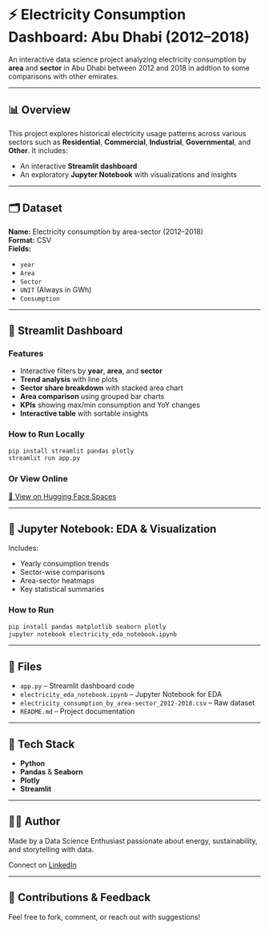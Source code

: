 # ⚡ Electricity Consumption Dashboard: Abu Dhabi (2012–2018)

An interactive data science project analyzing electricity consumption by **area** and **sector** in Abu Dhabi between 2012 and 2018 in addtion to some comparisons with other emirates.

---

## 📊 Overview

This project explores historical electricity usage patterns across various sectors such as **Residential**, **Commercial**, **Industrial**, **Governmental**, and **Other**. It includes:

- An interactive **Streamlit dashboard**  
- An exploratory **Jupyter Notebook** with visualizations and insights

---

## 🗂 Dataset

**Name:** Electricity consumption by area-sector (2012–2018)  
**Format:** CSV  
**Fields:**

- `year`  
- `Area`  
- `Sector`  
- `UNIT` (Always in GWh)  
- `Consumption`

---

## 🚀 Streamlit Dashboard

### Features

- Interactive filters by **year**, **area**, and **sector**  
- **Trend analysis** with line plots  
- **Sector share breakdown** with stacked area chart  
- **Area comparison** using grouped bar charts  
- **KPIs** showing max/min consumption and YoY changes  
- **Interactive table** with sortable insights

### How to Run Locally

```bash
pip install streamlit pandas plotly
streamlit run app.py
```

### Or View Online

[🔗 View on Hugging Face Spaces](https://huggingface.co/spaces/abdulkarim-suleiman/abu-dhabi-energy-analytics)

---

## 📓 Jupyter Notebook: EDA & Visualization

Includes:

- Yearly consumption trends  
- Sector-wise comparisons  
- Area-sector heatmaps  
- Key statistical summaries

### How to Run

```bash
pip install pandas matplotlib seaborn plotly
jupyter notebook electricity_eda_notebook.ipynb
```

---

## 📁 Files

- `app.py` – Streamlit dashboard code  
- `electricity_eda_notebook.ipynb` – Jupyter Notebook for EDA  
- `electricity_consumption_by_area-sector_2012-2018.csv` – Raw dataset  
- `README.md` – Project documentation

---

## 🧰 Tech Stack

- **Python**  
- **Pandas** & **Seaborn**  
- **Plotly**  
- **Streamlit**

---

## 👨‍💻 Author

Made by a Data Science Enthusiast passionate about energy, sustainability, and storytelling with data.

Connect on [LinkedIn](https://linkedin.com/in/abdulkarim-suleiman-a6956014b)

---

## 🙌 Contributions & Feedback

Feel free to fork, comment, or reach out with suggestions!
